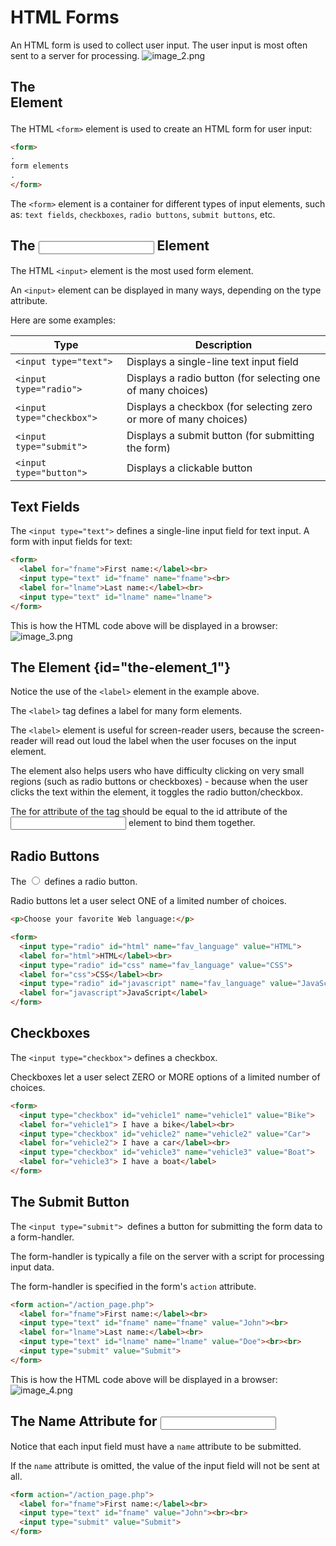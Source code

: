 # HTML Forms

An HTML form is used to collect user input. The user input is most often sent to a server for processing.
![image_2.png](image_2.png)

## The <form> Element
The HTML `<form>` element is used to create an HTML form for user input:

```HTML
<form>
.
form elements
.
</form>
```
The `<form>` element is a container for different types of input elements, such as: `text fields`, `checkboxes`, `radio buttons`, `submit buttons`, etc.

## The <input> Element
The HTML `<input>` element is the most used form element.

An `<input>` element can be displayed in many ways, depending on the type attribute.

Here are some examples:

| Type  | Description  |
|---|---|
| `<input type="text">`  | Displays a single-line text input field  |
| `<input type="radio">`  | Displays a radio button (for selecting one of many choices)  |
| `<input type="checkbox">`  |  Displays a checkbox (for selecting zero or more of many choices) |
| `<input type="submit">`  | Displays a submit button (for submitting the form)  |
| `<input type="button">`  |  Displays a clickable button |

## Text Fields
The `<input type="text">` defines a single-line input field for text input.
A form with input fields for text:
```HTML
<form>
  <label for="fname">First name:</label><br>
  <input type="text" id="fname" name="fname"><br>
  <label for="lname">Last name:</label><br>
  <input type="text" id="lname" name="lname">
</form>
```
This is how the HTML code above will be displayed in a browser:
![image_3.png](image_3.png)

## The <label> Element {id="the-element_1"}
Notice the use of the `<label>` element in the example above.

The `<label>` tag defines a label for many form elements.

The `<label>` element is useful for screen-reader users, because the screen-reader will read out loud the label when the user focuses on the input element.

The <label> element also helps users who have difficulty clicking on very small regions (such as radio buttons or checkboxes) - because when the user clicks the text within the <label> element, it toggles the radio button/checkbox.

The for attribute of the <label> tag should be equal to the id attribute of the <input> element to bind them together.

## Radio Buttons
The <input type="radio"> defines a radio button.

Radio buttons let a user select ONE of a limited number of choices.

```HTML
<p>Choose your favorite Web language:</p>

<form>
  <input type="radio" id="html" name="fav_language" value="HTML">
  <label for="html">HTML</label><br>
  <input type="radio" id="css" name="fav_language" value="CSS">
  <label for="css">CSS</label><br>
  <input type="radio" id="javascript" name="fav_language" value="JavaScript">
  <label for="javascript">JavaScript</label>
</form>
```

## Checkboxes
The `<input type="checkbox">` defines a checkbox.

Checkboxes let a user select ZERO or MORE options of a limited number of choices.

```HTML
<form>
  <input type="checkbox" id="vehicle1" name="vehicle1" value="Bike">
  <label for="vehicle1"> I have a bike</label><br>
  <input type="checkbox" id="vehicle2" name="vehicle2" value="Car">
  <label for="vehicle2"> I have a car</label><br>
  <input type="checkbox" id="vehicle3" name="vehicle3" value="Boat">
  <label for="vehicle3"> I have a boat</label>
</form>
```

## The Submit Button
The `<input type="submit"> `defines a button for submitting the form data to a form-handler.

The form-handler is typically a file on the server with a script for processing input data.

The form-handler is specified in the form's `action` attribute.

```HTML
<form action="/action_page.php">
  <label for="fname">First name:</label><br>
  <input type="text" id="fname" name="fname" value="John"><br>
  <label for="lname">Last name:</label><br>
  <input type="text" id="lname" name="lname" value="Doe"><br><br>
  <input type="submit" value="Submit">
</form>
```
This is how the HTML code above will be displayed in a browser:
![image_4.png](image_4.png)

## The Name Attribute for <input>
Notice that each input field must have a `name` attribute to be submitted.

If the `name` attribute is omitted, the value of the input field will not be sent at all.

```HTML
<form action="/action_page.php">
  <label for="fname">First name:</label><br>
  <input type="text" id="fname" value="John"><br><br>
  <input type="submit" value="Submit">
</form>
```